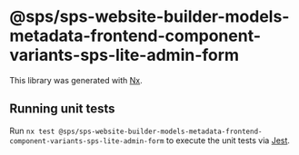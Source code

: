 # @sps/sps-website-builder-models-metadata-frontend-component-variants-sps-lite-admin-form

This library was generated with [Nx](https://nx.dev).

## Running unit tests

Run `nx test @sps/sps-website-builder-models-metadata-frontend-component-variants-sps-lite-admin-form` to execute the unit tests via [Jest](https://jestjs.io).

